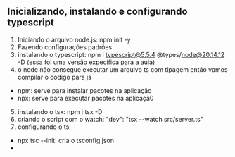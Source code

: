 Inicializando, instalando e configurando typescript
--- 
1. Iniciando o arquivo node.js: 
npm init -y
2. Fazendo configurações padrões
3. instalando o typescript:
npm i typescript@5.5.4 @types/node@20.14.12 -D
(essa foi uma versão expecifica para a aula)
4. o node não consegue executar um arquivo ts com tipagem então vamos compilar o código para js
- npm: serve para instalar pacotes na aplicação 
- npx: serve para executar pacotes na aplicaçã0
5. instalando o tsx:  npm i tsx -D
6. criando o script com o watch: "dev": "tsx --watch src/server.ts"
7. configurando o ts: 
- npx tsc --init: cria o tsconfig.json
- 